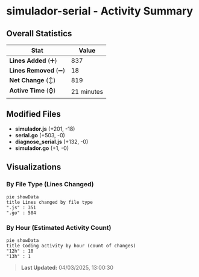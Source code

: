 # simulador-serial - Activity Summary 

## Overall Statistics

| Stat                   | Value                                                             |
| ---------------------- | ----------------------------------------------------------------- |
| **Lines Added** (➕)   | 837                                          |
| **Lines Removed** (➖) | 18                                        |
| **Net Change** (↕)    | 819                |
| **Active Time** (⌚)   | 21 minutes |


## Modified Files
- **simulador.js** (+201, -18)
- **serial.go** (+503, -0)
- **diagnose_serial.js** (+132, -0)
- **simulador.go** (+1, -0)

## Visualizations

### By File Type (Lines Changed)

```mermaid
pie showData
title Lines changed by file type
".js" : 351
".go" : 504
```

### By Hour (Estimated Activity Count)

```mermaid
pie showData
title Coding activity by hour (count of changes)
"12h" : 10
"13h" : 1
```


> **Last Updated:** 04/03/2025, 13:00:30